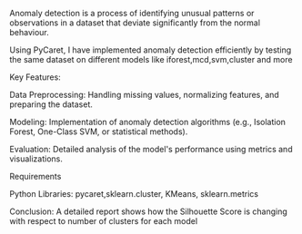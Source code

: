 Anomaly detection is a process of identifying unusual patterns or observations in a dataset
that deviate significantly from the normal behaviour. 

Using PyCaret, I have  implemented anomaly detection efficiently by testing the same dataset on different models
like iforest,mcd,svm,cluster and more

Key Features:

Data Preprocessing: Handling missing values, normalizing features, and preparing the dataset.

Modeling: Implementation of anomaly detection algorithms (e.g., Isolation Forest, One-Class SVM, or statistical methods).

Evaluation: Detailed analysis of the model's performance using metrics and visualizations.

Requirements

Python 
Libraries: pycaret,sklearn.cluster, KMeans, sklearn.metrics

Conclusion:
A detailed report shows how the Silhouette Score is changing with respect to number of clusters for each model
